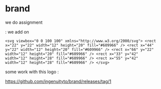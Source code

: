 # brand


we do assignment 

: we add on 


``
<svg viewbox="0 0 100 100" xmlns="http://www.w3.org/2000/svg"> <rect x="22" y="22" width="12" height="20" fill="#609966" /> <rect x="44" y="22" width="12" height="20" fill="#609966" /> <rect x="66" y="22" width="12" height="20" fill="#609966" /> <rect x="33" y="42" width="12" height="28" fill="#609966" /> <rect x="55" y="42" width="12" height="28" fill="#609966" /> </svg>
``

some work with this logo :

https://github.com/ingenuityto/brand/releases/tag/1

